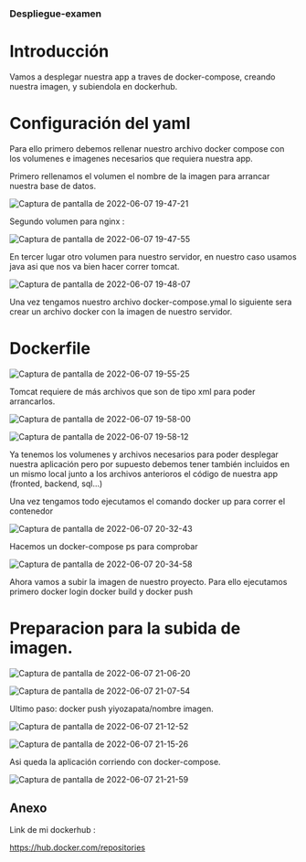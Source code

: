 ### Despliegue-examen

# Introducción

Vamos a desplegar nuestra app a traves de docker-compose, creando nuestra imagen, y subiendola en dockerhub.

# Configuración del yaml
 
Para ello primero debemos rellenar nuestro archivo docker compose con los volumenes e imagenes necesarios que requiera nuestra app.

Primero rellenamos el volumen el nombre de la imagen para arrancar nuestra base de datos.


![Captura de pantalla de 2022-06-07 19-47-21](https://user-images.githubusercontent.com/100800688/172449403-0328fc4c-e602-4d85-aa53-bd09a06ffc29.png)


Segundo volumen para nginx :


![Captura de pantalla de 2022-06-07 19-47-55](https://user-images.githubusercontent.com/100800688/172449540-87aabd37-11f2-4abb-874b-781b8c2e778c.png)


En tercer lugar otro volumen para nuestro servidor, en nuestro caso usamos java asi que nos va bien hacer correr tomcat.


![Captura de pantalla de 2022-06-07 19-48-07](https://user-images.githubusercontent.com/100800688/172449926-3445f20f-390f-4f6d-a62d-4dd8cff7bbdd.png)


Una vez tengamos nuestro archivo docker-compose.ymal lo siguiente sera crear un archivo docker con la imagen de nuestro servidor.

# Dockerfile


![Captura de pantalla de 2022-06-07 19-55-25](https://user-images.githubusercontent.com/100800688/172450501-fb1bb4d2-708b-456b-9c7f-bf6c4b743515.png)


Tomcat requiere de más archivos que son de tipo xml para poder arrancarlos.


![Captura de pantalla de 2022-06-07 19-58-00](https://user-images.githubusercontent.com/100800688/172450884-bbd8ed43-acba-43d5-9318-96cc57b9fb05.png)

![Captura de pantalla de 2022-06-07 19-58-12](https://user-images.githubusercontent.com/100800688/172450893-b548caec-81c5-4349-a453-a5880c184b2f.png)


Ya tenemos los volumenes y archivos necesarios para poder desplegar nuestra aplicación pero por supuesto debemos tener también incluidos en un mismo local junto a los archivos anterioros el código de nuestra app (fronted, backend, sql...)

Una vez tengamos todo ejecutamos el comando docker up para correr el contenedor

![Captura de pantalla de 2022-06-07 20-32-43](https://user-images.githubusercontent.com/100800688/172456935-2d282071-b6fc-4367-8f2e-cee972e033d6.png)

Hacemos un docker-compose ps para comprobar

![Captura de pantalla de 2022-06-07 20-34-58](https://user-images.githubusercontent.com/100800688/172457183-86edad3a-e5b0-4a5d-bd07-e09b6cf3ad76.png)

Ahora vamos a subir la imagen de nuestro proyecto. Para ello ejecutamos primero docker login docker build y docker push

# Preparacion para la subida de imagen.

![Captura de pantalla de 2022-06-07 21-06-20](https://user-images.githubusercontent.com/100800688/172462402-883e70ae-431e-4797-b4bb-33b84b1ce669.png)

![Captura de pantalla de 2022-06-07 21-07-54](https://user-images.githubusercontent.com/100800688/172462894-f76e0342-4de1-4716-afbb-2fb2c872186a.png)

Ultimo paso: docker push yiyozapata/nombre imagen.

![Captura de pantalla de 2022-06-07 21-12-52](https://user-images.githubusercontent.com/100800688/172463538-2cb4e74e-4ab0-42d7-a2a4-323377617252.png)

![Captura de pantalla de 2022-06-07 21-15-26](https://user-images.githubusercontent.com/100800688/172463888-41eeb7cf-638a-42f1-9f3a-6c0b2c64ef80.png)

Asi queda la aplicación corriendo con docker-compose.

![Captura de pantalla de 2022-06-07 21-21-59](https://user-images.githubusercontent.com/100800688/172465075-52ec7333-079e-41b7-a7b2-5047afdf06b1.png)



## Anexo

Link de mi dockerhub :

https://hub.docker.com/repositories











 
